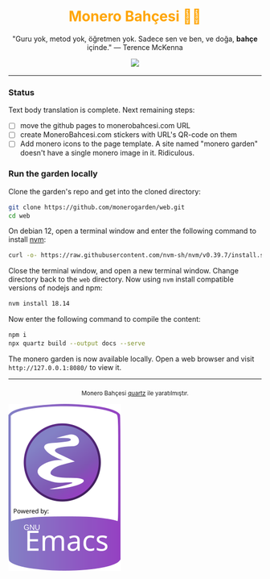 <h1 align="center" style="color: orange;">Monero Bahçesi 🌿🍄</h1>

<p align="center"> "Guru yok, metod yok, öğretmen yok. Sadece sen ve
ben, ve doğa, <b>bahçe</b> içinde." — Terence McKenna </p>

<p align="center"><a href="https://monerobahcesi.com"><img
src="https://img.shields.io/badge/Bahçeyi%20ziyaret%20et-ff774d?style=for-the-badge&logo=leaflet&logoColor=green"></a></p>

---

### Status

Text body translation is complete.  Next remaining steps:

- [ ] move the github pages to monerobahcesi.com URL
- [ ] create MoneroBahcesi.com stickers with URL's QR-code on them
- [ ] Add monero icons to the page template.  A site named "monero
      garden" doesn't have a single monero image in it.  Ridiculous.

### Run the garden locally

Clone the garden's repo and get into the cloned directory:

```bash
git clone https://github.com/monerogarden/web.git
cd web
```

On debian 12, open a terminal window and enter the following command
to install [nvm](https://github.com/nvm-sh/nvm):

```bash
curl -o- https://raw.githubusercontent.com/nvm-sh/nvm/v0.39.7/install.sh | bash
```

Close the terminal window, and open a new terminal window.  Change
directory back to the `web` directory.  Now using `nvm` install
compatible versions of nodejs and npm:

```bash
nvm install 18.14
```

Now enter the following command to compile the content:

```bash
npm i
npx quartz build --output docs --serve
```

The monero garden is now available locally.  Open a web browser and
visit `http://127.0.0.1:8080/` to view it.

---

<p align="center"><sub>Monero Bahçesi <a
href="https://quartz.jzhao.xyz/">quartz</a> ile
yaratılmıştır.</sub></p>

![This project is powered by emacs](powered_by_emacs.svg)
